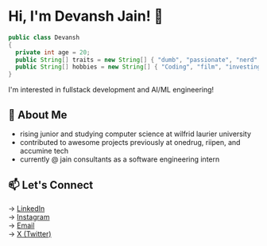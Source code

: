 # Hi, I'm Devansh Jain! 👋

```java
public class Devansh
{
  private int age = 20;
  public String[] traits = new String[] { "dumb", "passionate", "nerd" };
  public String[] hobbies = new String[] { "Coding", "film", "investing", "sleeping" };
}
```
I'm interested in fullstack development and AI/ML engineering!

## 🌱 About Me 
- rising junior and studying computer science at wilfrid laurier university 
- contributed to awesome projects previously at onedrug, riipen, and accumine tech
- currently @ jain consultants as a software engineering intern 

## 📫 Let's Connect
→ [LinkedIn](https://www.linkedin.com/in/devansh-jain-45a376224/?originalSubdomain=ca)  
→ [Instagram](https://www.instagram.com/devxnshjxin)  
→ [Email](mailto:devansh_jain@outlook.com)  
→ [X (Twitter)](https://x.com/__devanshjain)
